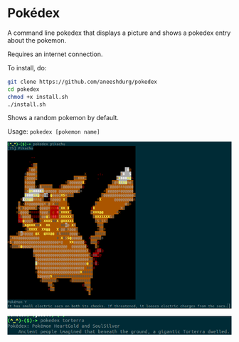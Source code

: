 # Pokédex
A command line pokedex that displays a picture and shows a pokedex entry about the pokemon.

Requires an internet connection.

To install, do:

```bash
git clone https://github.com/aneeshdurg/pokedex
cd pokedex
chmod +x install.sh
./install.sh
```
Shows a random pokemon by default. 

Usage: `pokedex [pokemon name]`

![Sample](sample.png)

![Sample1](sample1.png)
